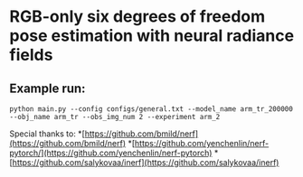# RGB-only six degrees of freedom pose estimation with neural radiance fields

## Example run:
```
python main.py --config configs/general.txt --model_name arm_tr_200000 --obj_name arm_tr --obs_img_num 2 --experiment arm_2
```

Special thanks to:
*[https://github.com/bmild/nerf](https://github.com/bmild/nerf)
*[https://github.com/yenchenlin/nerf-pytorch/](https://github.com/yenchenlin/nerf-pytorch)
*[https://github.com/salykovaa/inerf](https://github.com/salykovaa/inerf)
